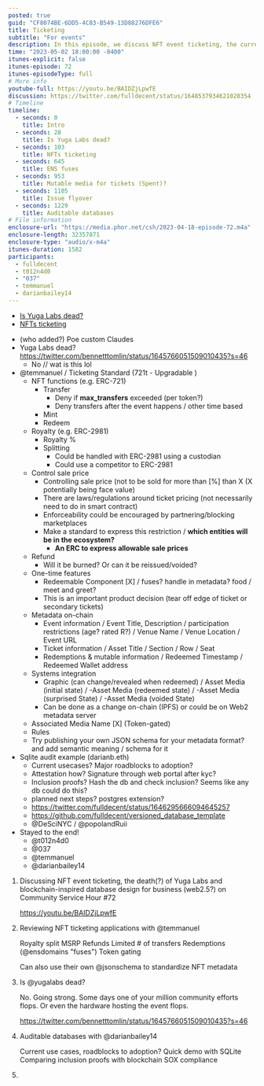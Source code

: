```yaml
---
posted: true
guid: "CF8074BE-6DD5-4C83-B549-13D88276DFE6"
title: Ticketing
subtitle: "For events"
description: In this episode, we discuss NFT event ticketing, the current state of Yuga Labs, and explore the concept of blockchain-inspired database design. We delve into the potential of NFT ticketing applications, reviewing aspects such as royalty splitting, MSRP, refund policies, and limited transfers. Guest speaker, @temmanuel sheds light on the use of @ensdomains ''fuses'' and token gating, and touches upon the use of @jsonschema to standardize NFT metadata. We also touch upon auditable databases with @darianbailey14. Stay till the end for some insightful discussions.
time: "2023-05-02 18:00:00 -0400"
itunes-explicit: false
itunes-episode: 72
itunes-episodeType: full
# More info
youtube-full: https://youtu.be/BAIDZjLpwfE
discussion: https://twitter.com/fulldecent/status/1648537934621028354
# Timeline
timeline:
  - seconds: 0
    title: Intro
  - seconds: 28
    title: Is Yuga Labs dead?
  - seconds: 103
    title: NFTs ticketing
  - seconds: 645
    title: ENS fuses
  - seconds: 953
    title: Mutable media for tickets (Spent)?
  - seconds: 1105
    title: Issue flyover
  - seconds: 1229
    title: Auditable databases
# File information
enclosure-url: "https://media.phor.net/csh/2023-04-18-episode-72.m4a"
enclosure-length: 32357871
enclosure-type: "audio/x-m4a"
itunes-duration: 1582
participants:
  - fulldecent
  - t012n4d0
  - "037"
  - temmanuel
  - darianbailey14
---
```


- [Is Yuga Labs dead?](https://twitter.com/bennetttomlin/status/1645766051509010435?s=46)
- [NFTs ticketing](https://twitter.com/temmanuel/status/1645766051509010435?s=46)

<!--end of quick notes-->

- (who added?) Poe custom Claudes
- Yuga Labs dead? https://twitter.com/bennetttomlin/status/1645766051509010435?s=46
  - No // wat is this lol
- @temmanuel / Ticketing Standard (721t - Upgradable )
  - NFT functions (e.g. ERC-721)
    - Transfer
      - Deny if **max_transfers** exceeded (per token?)
      - Deny transfers after the event happens / other time based
    - Mint
    - Redeem
  - Royalty (e.g. ERC-2981)
    - Royalty %
    - Splitting
      - Could be handled with ERC-2981 using a custodian
      - Could use a competitor to ERC-2981
  - Control sale price 
    - Controlling sale price (not to be sold for more than [%] than X (X potentially being face value)
    - There are laws/regulations around ticket pricing (not necessarily need to do in smart contract)
    - Enforceability could be encouraged by partnering/blocking marketplaces
    - Make a standard to express this restriction / **which entities will be in the ecosystem?**
      - **An ERC to express allowable sale prices**
  - Refund
    - Will it be burned? Or can it be reissued/voided?
  - One-time features
    - Redeemable Component [X] / fuses? handle in metadata? food / meet and greet?
    - This is an important product decision (tear off edge of ticket or secondary tickets)
  - Metadata on-chain
    - Event information / Event Title, Description / participation restrictions (age? rated R?) / Venue Name / Venue Location / Event URL
    - Ticket information / Asset Title / Section / Row / Seat
    - Redemptions & mutable information / Redeemed Timestamp / Redeemed Wallet address
  - Systems integration
    - Graphic (can change/revealed when redeemed) / Asset Media (initial state) / -Asset Media (redeemed state) / -Asset Media (surprised State) / -Asset Media (voided State)
    - Can be done as a change on-chain (IPFS) or could be on Web2 metadata server
  - Associated Media Name [X] (Token-gated)
  - Rules
  - Try publishing your own JSON schema for your metadata format? and add semantic meaning / schema for it 
- Sqlite audit example (darianb.eth)
  - Current usecases? Major roadblocks to adoption?
  - Attestation how? Signature through web portal after kyc?
  - Inclusion proofs? Hash the db and check inclusion? Seems like any db could do this?
  - planned next steps? postgres extension?
  - https://twitter.com/fulldecent/status/1646295666094645257
  - https://github.com/fulldecent/versioned_database_template 
  - @DeSciNYC / @popolandRuii
- Stayed to the end!
  - @t012n4d0
  - @037
  - @temmanuel
  - @darianbailey14

1. Discussing NFT event ticketing, the death(?) of Yuga Labs and blockchain-inspired database design for business (web2.5?) on Community Service Hour #72

   https://youtu.be/BAIDZjLpwfE

2. Reviewing NFT ticketing applications with @temmanuel

   Royalty split
   MSRP
   Refunds
   Limited # of transfers
   Redemptions (@ensdomains "fuses")
   Token gating

   Can also use their own @jsonschema to standardize NFT metadata

3. Is @yugalabs dead?

   No. Going strong. Some days one of your million community efforts flops. Or even the hardware hosting the event flops.

   https://twitter.com/bennetttomlin/status/1645766051509010435?s=46

4. Auditable databases with @darianbailey14

   Current use cases, roadblocks to adoption?
   Quick demo with SQLite
   Comparing inclusion proofs with blockchain
   SOX compliance

5. 